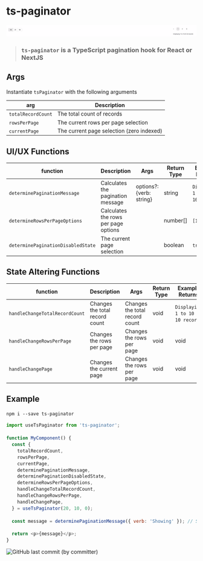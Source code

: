 # ts-paginator

![ts-paginator](./assets/Screenshot%202023-03-17%20at%2012.27.49.png)

> ### `ts-paginator` is a TypeScript pagination hook for React or NextJS

## Args

Instantiate `tsPaginator` with the following arguments

| arg                | Description                               |
| ------------------ | ----------------------------------------- |
| `totalRecordCount` | The total count of records                |
| `rowsPerPage`      | The current rows per page selection       |
| `currentPage`      | The current page selection (zero indexed) |

## UI/UX Functions

| function                           | Description                          | Args                     | Return Type | Example Returns                    |
| ---------------------------------- | ------------------------------------ | ------------------------ | ----------- | ---------------------------------- |
| `determinePaginationMessage`       | Calculates the pagination message    | options?: {verb: string} | string      | `Displaying 1 to 10 of 10 records` |
| `determineRowsPerPageOptions`      | Calculates the rows per page options |                          | number[]    | `[10]`                             |
| `determinePaginationDisabledState` | The current page selection           |                          | boolean     | `true`                             |

## State Altering Functions

| function                       | Description                    | Args                           | Return Type | Example Returns                    |
| ------------------------------ | ------------------------------ | ------------------------------ | ----------- | ---------------------------------- |
| `handleChangeTotalRecordCount` | Changes the total record count | Changes the total record count | void        | `Displaying 1 to 10 of 10 records` |
| `handleChangeRowsPerPage`      | Changes the rows per page      | Changes the rows per page      | void        | void                               |
| `handleChangePage`             | Changes the current page       | Changes the rows per page      | void        | void                               |

## Example

`npm i --save ts-paginator`

```js
import useTsPaginator from 'ts-paginator';

function MyComponent() {
  const {
    totalRecordCount,
    rowsPerPage,
    currentPage,
    determinePaginationMessage,
    determinePaginationDisabledState,
    determineRowsPerPageOptions,
    handleChangeTotalRecordCount,
    handleChangeRowsPerPage,
    handleChangePage,
  } = useTsPaginator(20, 10, 0);

  const message = determinePaginationMessage({ verb: 'Showing' }); // Showing 1 to 10 of 10 records

  return <p>{message}</p>;
}
```

<img alt="GitHub last commit (by committer)" src="https://img.shields.io/github/last-commit/wnortier/ts-paginator">
